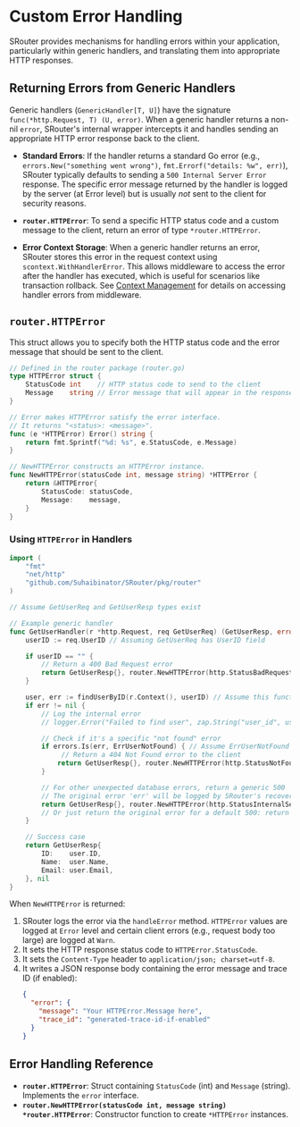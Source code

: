 # Custom Error Handling

SRouter provides mechanisms for handling errors within your application, particularly within generic handlers, and translating them into appropriate HTTP responses.

## Returning Errors from Generic Handlers

Generic handlers (`GenericHandler[T, U]`) have the signature `func(*http.Request, T) (U, error)`. When a generic handler returns a non-nil `error`, SRouter's internal wrapper intercepts it and handles sending an appropriate HTTP error response back to the client.

-   **Standard Errors**: If the handler returns a standard Go error (e.g., `errors.New("something went wrong")`, `fmt.Errorf("details: %w", err)`), SRouter typically defaults to sending a `500 Internal Server Error` response. The specific error message returned by the handler is logged by the server (at Error level) but is usually *not* sent to the client for security reasons.

-   **`router.HTTPError`**: To send a specific HTTP status code and a custom message to the client, return an error of type `*router.HTTPError`.

-   **Error Context Storage**: When a generic handler returns an error, SRouter stores this error in the request context using `scontext.WithHandlerError`. This allows middleware to access the error after the handler has executed, which is useful for scenarios like transaction rollback. See [Context Management](./context-management.md) for details on accessing handler errors from middleware.

## `router.HTTPError`

This struct allows you to specify both the HTTP status code and the error message that should be sent to the client.

```go
// Defined in the router package (router.go)
type HTTPError struct {
    StatusCode int    // HTTP status code to send to the client
    Message    string // Error message that will appear in the response body
}

// Error makes HTTPError satisfy the error interface.
// It returns "<status>: <message>".
func (e *HTTPError) Error() string {
    return fmt.Sprintf("%d: %s", e.StatusCode, e.Message)
}

// NewHTTPError constructs an HTTPError instance.
func NewHTTPError(statusCode int, message string) *HTTPError {
    return &HTTPError{
        StatusCode: statusCode,
        Message:    message,
    }
}
```

### Using `HTTPError` in Handlers

```go
import (
    "fmt"
    "net/http"
    "github.com/Suhaibinator/SRouter/pkg/router"
)

// Assume GetUserReq and GetUserResp types exist

// Example generic handler
func GetUserHandler(r *http.Request, req GetUserReq) (GetUserResp, error) {
    userID := req.UserID // Assuming GetUserReq has UserID field

    if userID == "" {
        // Return a 400 Bad Request error
        return GetUserResp{}, router.NewHTTPError(http.StatusBadRequest, "User ID cannot be empty")
    }

    user, err := findUserByID(r.Context(), userID) // Assume this function exists
    if err != nil {
        // Log the internal error
        // logger.Error("Failed to find user", zap.String("user_id", userID), zap.Error(err))

        // Check if it's a specific "not found" error
        if errors.Is(err, ErrUserNotFound) { // Assume ErrUserNotFound exists
             // Return a 404 Not Found error to the client
            return GetUserResp{}, router.NewHTTPError(http.StatusNotFound, fmt.Sprintf("User with ID %s not found", userID))
        }

        // For other unexpected database errors, return a generic 500
        // The original error 'err' will be logged by SRouter's recovery/error handling mechanism.
        return GetUserResp{}, router.NewHTTPError(http.StatusInternalServerError, "An internal error occurred while fetching the user")
        // Or just return the original error for a default 500: return GetUserResp{}, err
    }

    // Success case
    return GetUserResp{
        ID:    user.ID,
        Name:  user.Name,
        Email: user.Email,
    }, nil
}
```

When `NewHTTPError` is returned:

1.  SRouter logs the error via the `handleError` method. `HTTPError` values are logged at `Error` level and certain client errors (e.g., request body too large) are logged at `Warn`.
2.  It sets the HTTP response status code to `HTTPError.StatusCode`.
3.  It sets the `Content-Type` header to `application/json; charset=utf-8`.
4.  It writes a JSON response body containing the error message and trace ID (if enabled):
    ```json
    {
      "error": {
        "message": "Your HTTPError.Message here",
        "trace_id": "generated-trace-id-if-enabled"
      }
    }
    ```

## Error Handling Reference

-   **`router.HTTPError`**: Struct containing `StatusCode` (int) and `Message` (string). Implements the `error` interface.
-   **`router.NewHTTPError(statusCode int, message string) *router.HTTPError`**: Constructor function to create `*HTTPError` instances.
